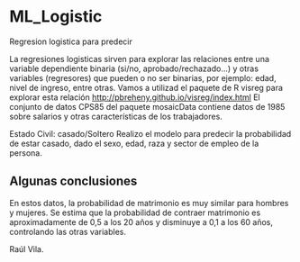 # ML_Logistic

 Regresion logistica para predecir 

La regresiones logisticas sirven para explorar las relaciones entre una variable dependiente binaria (si/no, aprobado/rechazado...) y otras variables (regresores) que pueden o no ser binarias, por ejemplo: edad, nivel de ingreso, entre otras. 
Vamos a utilizad el paquete de R visreg para explorar esta relación http://pbreheny.github.io/visreg/index.html
El conjunto de datos CPS85 del paquete mosaicData contiene datos de 1985 sobre salarios y otras características de los trabajadores.

Estado Civil: casado/Soltero
Realizo el modelo para predecir la probabilidad de estar casado, dado el sexo, edad, raza y sector de empleo de la persona. 

## Algunas conclusiones

En estos datos, la probabilidad de matrimonio es muy similar para hombres y mujeres.
Se estima que la probabilidad de contraer matrimonio es aproximadamente de 0,5 a los 20 años y disminuye a 0,1 a los 60 años, controlando las otras variables.

Raúl Vila. 
